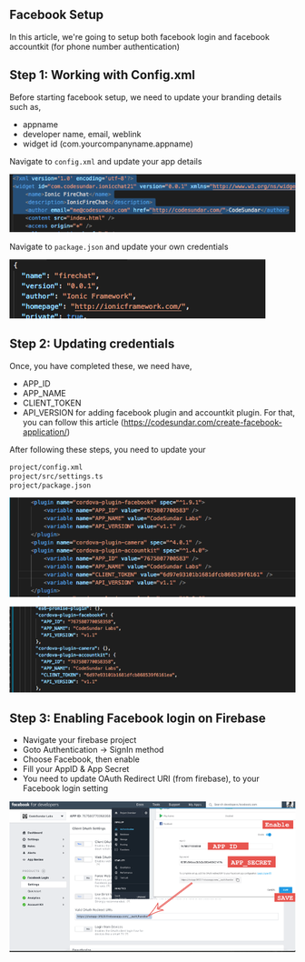 ## Facebook Setup

In this article, we're going to setup both facebook login and facebook accountkit (for phone number authentication)

## Step 1: Working with Config.xml

Before starting facebook setup, we need to update your branding details such as,
-  appname
-  developer name, email, weblink
-  widget id (com.yourcompanyname.appname)

Navigate to ``config.xml`` and update your app details

![updating config]( https://github.com/codesundar/firebase-chat-ionic/blob/master/img/config-file.png "updating config")

Navigate to ``package.json`` and update your own credentials

![updating package json]( https://github.com/codesundar/firebase-chat-ionic/blob/master/img/package.png "updating package json")

## Step 2: Updating credentials

Once, you have completed these, we need have,
- APP_ID
- APP_NAME
- CLIENT_TOKEN
- API_VERSION
for adding facebook plugin and accountkit plugin. For that, you can follow this article (https://codesundar.com/create-facebook-application/)

After following these steps, you need to update your

    project/config.xml
    project/src/settings.ts
    project/package.json

![updating config 2]( https://github.com/codesundar/firebase-chat-ionic/blob/master/img/config-file-2.png "updating config 2")

![updating package json]( https://github.com/codesundar/firebase-chat-ionic/blob/master/img/fbauth-package.png "updating package json")


## Step 3: Enabling Facebook login on Firebase

- Navigate your firebase project
- Goto Authentication -> SignIn method
- Choose Facebook, then enable
- Fill your AppID & App Secret
- You need to update OAuth Redirect URI (from firebase), to your Facebook login setting

![updating config 2]( https://github.com/codesundar/firebase-chat-ionic/blob/master/img/fbauth-redirect.png "updating config 2")